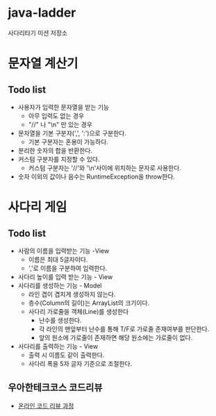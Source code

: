 # java-ladder
사다리타기 미션 저장소

# 문자열 계산기
## Todo list
- 사용자가 입력한 문자열을 받는 기능
  - 아무 입력도 없는 경우
  - "//" 나 "\n" 만 있는 경우
- 문자열을 기본 구분자(',', ':')으로 구분한다.
  -   기본 구분자는 혼용이 가능하다.
- 분리한 숫자의 합을 반환한다.
- 커스텀 구분자를 지정할 수 있다.
  - 커스텀 구분자는 '//'와 '\n'사이에 위치하는 문자로 사용한다.
- 숫자 이외의 값이나 음수는 RuntimeException을 throw한다.

# 사다리 게임
## Todo list
- 사람의 이름을 입력받는 기능 -View
  - 이름은 최대 5글자이다.
  - ','로 이름을 구분하여 입력한다.
- 사다리 높이를 입력 받는 기능 - View
- 사다리를 생성하는 기능 - Model
  - 라인 겹이 겹치게 생성하지 않는다.
  - 층수(Column의 길이)는 ArrayList<Line>의 크기이다.
  - 사다리 가로줄을 객체(Line)를 생성한다
    - 난수를 생성한다.
    - 각 라인의 맨앞부터 난수를 통해 T/F로 가로줄 존재여부를 판단한다.
    - 앞의 원소에 가로줄이 존재하면 해당 원소에는 가로줄이 없다.
- 사다리를 출력하는 기능 - View
  - 출력 시 이름도 같이 출력한다.
  - 사다리 폭을 5자 글자 기준으로 조절한다.


## 우아한테크코스 코드리뷰
* [온라인 코드 리뷰 과정](https://github.com/woowacourse/woowacourse-docs/blob/master/maincourse/README.md)